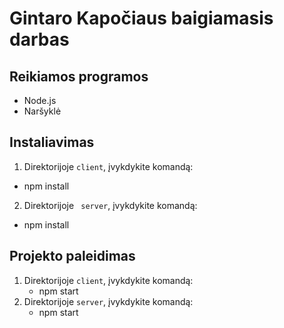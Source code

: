 # Gintaro Kapočiaus baigiamasis darbas

## Reikiamos programos

- Node.js
- Naršyklė

## Instaliavimas

1. Direktorijoje `client`, įvykdykite komandą:

- npm install

2. Direktorijoje ` server`, įvykdykite komandą:

- npm install

## Projekto paleidimas

1. Direktorijoje `client`, įvykdykite komandą:
   - npm start
2. Direktorijoje `server`, įvykdykite komandą:
   - npm start
